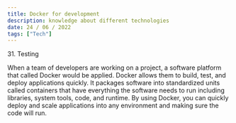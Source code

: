 ```yaml
---
title: Docker for development
description: knowledge about different technologies
date: 24 / 06 / 2022
tags: ["Tech"]
---
```


<p>31. Testing</p>

<p> 
When a team of developers are working on a project, a software platform that called Docker would be applied. Docker allows them to build, test, and deploy applications quickly. It packages software into standardized units called containers that have everything the software needs to run including libraries, system tools, code, and runtime. By using Docker, you can quickly deploy and scale applications into any environment and making sure the code will run.
</p>


<img src="/Blog/20220623-1.png" alt="">
<img src="/Blog/20220623-2.png" alt="">
